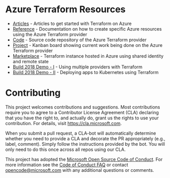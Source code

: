 # Azure Terraform Resources

- [Articles](http://aka.ms/tfhub) - Articles to get started with Terraform on Azure
- [Reference](http://aka.ms/terraform) - Documentation on how to create specific Azure resources using the Azure Terraform provider
- [Code](http://aka.ms/tfgit) - Source code repository of the Azure Terraform provider
- [Project](http://aka.ms/tfkanban) - Kanban board showing current work being done on the Azure Terraform provider
- [Marketplace](http://aka.ms/aztf) - Terraform instance hosted in Azure using shared identity and remote state
- [Build 2018 Demo - I](https://github.com/tombuildsstuff/microsoft-build2018) - Using multiple providers with Terraform 
- [Build 2018 Demo - II](https://github.com/dcaro/build2018) - Deploying apps to Kubernetes using Terraform 

# Contributing

This project welcomes contributions and suggestions.  Most contributions require you to agree to a
Contributor License Agreement (CLA) declaring that you have the right to, and actually do, grant us
the rights to use your contribution. For details, visit https://cla.microsoft.com.

When you submit a pull request, a CLA-bot will automatically determine whether you need to provide
a CLA and decorate the PR appropriately (e.g., label, comment). Simply follow the instructions
provided by the bot. You will only need to do this once across all repos using our CLA.

This project has adopted the [Microsoft Open Source Code of Conduct](https://opensource.microsoft.com/codeofconduct/).
For more information see the [Code of Conduct FAQ](https://opensource.microsoft.com/codeofconduct/faq/) or
contact [opencode@microsoft.com](mailto:opencode@microsoft.com) with any additional questions or comments.
